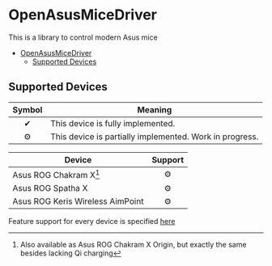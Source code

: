 # OpenAsusMiceDriver

This is a library to control modern Asus mice

- [OpenAsusMiceDriver](#openasusmicedriver)
	- [Supported Devices](#supported-devices)

## Supported Devices

| Symbol | Meaning                                                 |
| :----: | ------------------------------------------------------- |
|   ✔    | This device is fully implemented.                       |
|   ⚙    | This device is partially implemented. Work in progress. |

| Device                           | Support |
| -------------------------------- | :-----: |
| Asus ROG Chakram X[^1]          |    ⚙    |
| Asus ROG Spatha X                |    ⚙    |
| Asus ROG Keris Wireless AimPoint |    ⚙    |

[^1]: Also available as Asus ROG Chakram X Origin, but exactly the same besides lacking Qi charging

Feature support for every device is specified [here](supported_devices.md)

